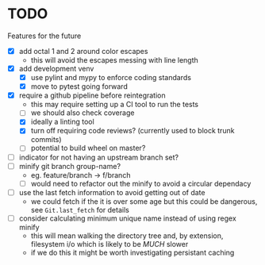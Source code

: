 # TODO
Features for the future

- [X] add octal 1 and 2 around color escapes
  - this will avoid the escapes messing with line length
- [X] add development venv
  - [X] use pylint and mypy to enforce coding standards
  - [X] move to pytest going forward
- [X] require a github pipeline before reintegration
  - this may require setting up a CI tool to run the tests
  - [ ] we should also check coverage
  - [X] ideally a linting tool
  - [X] turn off requiring code reviews? (currently used to block trunk commits)
  - [ ] potential to build wheel on master?
- [ ] indicator for not having an upstream branch set?
- [ ] minify git branch group-name?
  - eg. feature/branch -> f/branch
  - [ ] would need to refactor out the minify to avoid a circular dependacy
- [ ] use the last fetch information to avoid getting out of date
  - we could fetch if the it is over some age but this could be dangerous, see `Git.last_fetch` for details
- [ ] consider calculating minimum unique name instead of using regex minify
  - this will mean walking the directory tree and, by extension, filesystem i/o which is likely to be _MUCH_ slower
  - if we do this it might be worth investigating persistant caching

